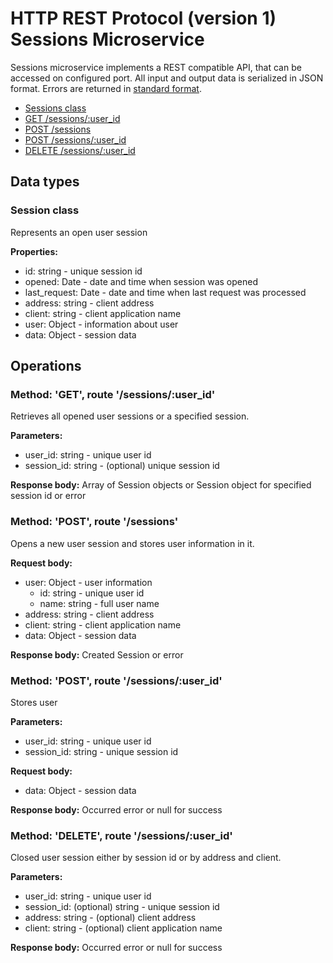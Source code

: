 # HTTP REST Protocol (version 1) <br/> Sessions Microservice

Sessions microservice implements a REST compatible API, that can be accessed on configured port.
All input and output data is serialized in JSON format. Errors are returned in [standard format]().

* [Sessions class](#class1)
* [GET /sessions/:user_id](#operation1)
* [POST /sessions](#operation2)
* [POST /sessions/:user_id](#operation3)
* [DELETE /sessions/:user_id](#operation4)

## Data types

### <a name="class1"></a> Session class

Represents an open user session

**Properties:**
- id: string - unique session id
- opened: Date - date and time when session was opened
- last_request: Date - date and time when last request was processed
- address: string - client address
- client: string - client application name
- user: Object - information about user
- data: Object - session data

## Operations

### <a name="operation1"></a> Method: 'GET', route '/sessions/:user_id'

Retrieves all opened user sessions or a specified session.

**Parameters:** 
- user_id: string - unique user id
- session_id: string - (optional) unique session id

**Response body:**
Array of Session objects or Session object for specified session id or error

### <a name="operation2"></a> Method: 'POST', route '/sessions'

Opens a new user session and stores user information in it.

**Request body:**
- user: Object - user information
  - id: string - unique user id
  - name: string - full user name
- address: string - client address
- client: string - client application name
- data: Object - session data

**Response body:**
Created Session or error

### <a name="operation3"></a> Method: 'POST', route '/sessions/:user_id'

Stores user

**Parameters:** 
- user_id: string - unique user id
- session_id: string - unique session id

**Request body:**
- data: Object - session data

**Response body:**
Occurred error or null for success

### <a name="operation4"></a> Method: 'DELETE', route '/sessions/:user_id'

Closed user session either by session id or by address and client.

**Parameters:** 
- user_id: string - unique user id
- session_id: (optional) string - unique session id
- address: string - (optional) client address
- client: string - (optional) client application name

**Response body:**
Occurred error or null for success
